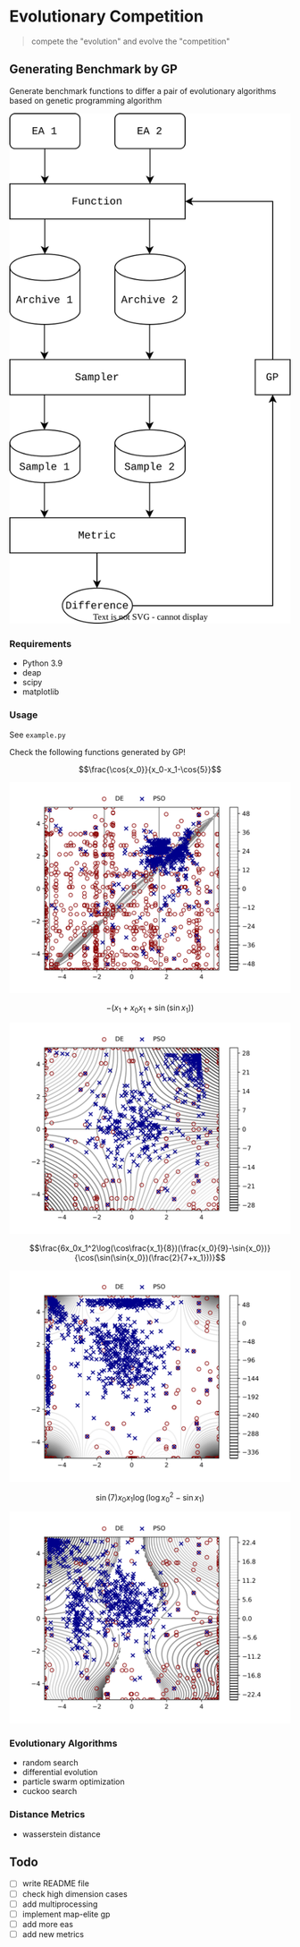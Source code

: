 # Evolutionary Competition

> compete the "evolution" and evolve the "competition"

## Generating Benchmark by GP

Generate benchmark functions to differ a pair of evolutionary algorithms based on genetic programming algorithm

![flowchart](flow.svg)

### Requirements

- Python 3.9
- deap
- scipy
- matplotlib

### Usage

See `example.py`

Check the following functions generated by GP!

$$\frac{\cos{x_0}}{x_0-x_1-\cos{5}}$$

<center><img src=img/eg1.svg /></center>

$$-(x_1+{x_0}{x_1}+\sin(\sin{x_1}))$$

<center><img src=img/eg2.svg /></center>

$$\frac{6x_0x_1^2\log(\cos\frac{x_1}{8})(\frac{x_0}{9}-\sin{x_0})}{\cos(\sin(\sin{x_0})(\frac{2}{7+x_1}))}$$

<center><img src=img/eg3.svg /></center>

$$\sin(7)x_0x_1\log(\log{x_0^2}-\sin{x_1})$$

<center><img src=img/eg4.svg /></center>

### Evolutionary Algorithms

- random search
- differential evolution
- particle swarm optimization
- cuckoo search

### Distance Metrics

- wasserstein distance

## Todo

- [ ] write README file
- [ ] check high dimension cases
- [ ] add multiprocessing
- [ ] implement map-elite gp
- [ ] add more eas
- [ ] add new metrics
